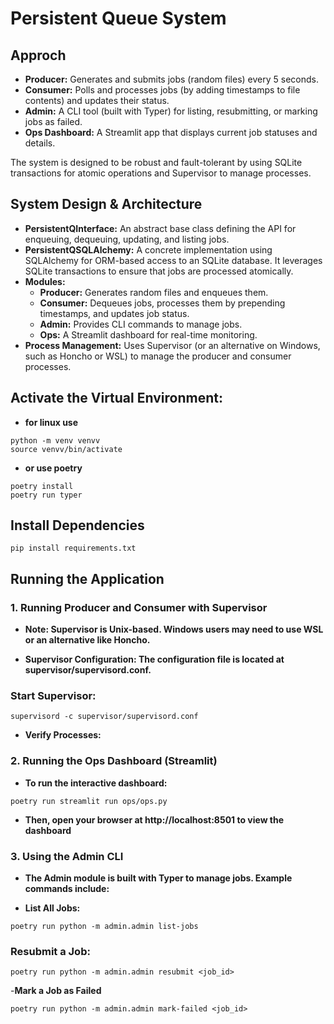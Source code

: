 
# Persistent Queue System

## Approch

- **Producer:** Generates and submits jobs (random files) every 5 seconds.
- **Consumer:** Polls and processes jobs (by adding timestamps to file contents) and updates their status.
- **Admin:** A CLI tool (built with Typer) for listing, resubmitting, or marking jobs as failed.
- **Ops Dashboard:** A Streamlit app that displays current job statuses and details.

The system is designed to be robust and fault-tolerant by using SQLite transactions for atomic operations and Supervisor to manage processes.

## System Design & Architecture
- **PersistentQInterface:** An abstract base class defining the API for enqueuing, dequeuing, updating, and listing jobs.
- **PersistentQSQLAlchemy:** A concrete implementation using SQLAlchemy for ORM-based access to an SQLite database. It leverages SQLite transactions to ensure that jobs are processed atomically.
- **Modules:**
  - **Producer:** Generates random files and enqueues them.
  - **Consumer:** Dequeues jobs, processes them by prepending timestamps, and updates job status.
  - **Admin:** Provides CLI commands to manage jobs.
  - **Ops:** A Streamlit dashboard for real-time monitoring.
- **Process Management:** Uses Supervisor (or an alternative on Windows, such as Honcho or WSL) to manage the producer and consumer processes.



## Activate the Virtual Environment:

- **for linux use**

```
python -m venv venvv
source venvv/bin/activate
```
- **or use poetry**

```
poetry install
poetry run typer
```



## Install Dependencies 

```
pip install requirements.txt

```


## Running the Application


### 1. Running Producer and Consumer with Supervisor

- **Note: Supervisor is Unix-based. Windows users may need to use WSL or an alternative like Honcho.**

- **Supervisor Configuration: The configuration file is located at supervisor/supervisord.conf.**

### Start Supervisor:

```
supervisord -c supervisor/supervisord.conf
```

- **Verify Processes:**



### 2. Running the Ops Dashboard (Streamlit)

- **To run the interactive dashboard:**

```
poetry run streamlit run ops/ops.py
```

- **Then, open your browser at http://localhost:8501 to view the dashboard**

### 3. Using the Admin CLI
- **The Admin module is built with Typer to manage jobs. Example commands include:**

- **List All Jobs:**

```
poetry run python -m admin.admin list-jobs

```

### Resubmit a Job:

```
poetry run python -m admin.admin resubmit <job_id>
```

-**Mark a Job as Failed**

```
poetry run python -m admin.admin mark-failed <job_id>   

``` 